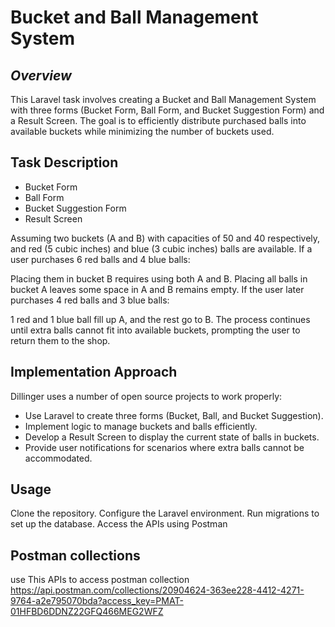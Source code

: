 # Bucket and Ball Management System

## _Overview_

This Laravel task involves creating a Bucket and Ball Management System with three forms (Bucket Form, Ball Form, and Bucket Suggestion Form) and a Result Screen. The goal is to efficiently distribute purchased balls into available buckets while minimizing the number of buckets used.


## Task Description

- Bucket Form
- Ball Form
- Bucket Suggestion Form
- Result Screen

Assuming two buckets (A and B) with capacities of 50 and 40 respectively, and red (5 cubic inches) and blue (3 cubic inches) balls are available. If a user purchases 6 red balls and 4 blue balls:

Placing them in bucket B requires using both A and B.
Placing all balls in bucket A leaves some space in A and B remains empty.
If the user later purchases 4 red balls and 3 blue balls:

1 red and 1 blue ball fill up A, and the rest go to B.
The process continues until extra balls cannot fit into available buckets, prompting the user to return them to the shop.


## Implementation Approach

Dillinger uses a number of open source projects to work properly:

- Use Laravel to create three forms (Bucket, Ball, and Bucket Suggestion).
- Implement logic to manage buckets and balls efficiently.
- Develop a Result Screen to display the current state of balls in buckets.
- Provide user notifications for scenarios where extra balls cannot be accommodated.


## Usage

Clone the repository.
Configure the Laravel environment.
Run migrations to set up the database.
Access the APIs using Postman

## Postman collections
use This APIs to access postman collection 
https://api.postman.com/collections/20904624-363ee228-4412-4271-9764-a2e795070bda?access_key=PMAT-01HFBD6DDNZ22GFQ466MEG2WFZ

